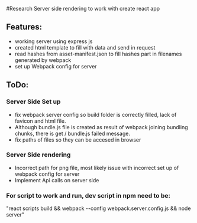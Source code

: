 #Research Server side rendering to work with create react app

## Features:

* working server using express js
* created html template to fill with data and send in request
* read hashes from asset-manifest.json to fill hashes part in filenames generated by webpack
* set up Webpack config for server 

## ToDo:

### Server Side Set up

* fix webpack server config so build folder is correctly filled, lack of favicon and html file.
* Although bundle.js file is created as result of webpack joining bundling chunks, there is get / bundle.js failed message.
* fix paths of files so they can be accesed in browser

### Server Side rendering
* Incorrect path for png file, most likely issue with incorrect set up of webpack config for server
* Implement Api calls on server side


### For script to work and run, dev script in npm need to be:
"react scripts build && webpack --config webpack.server.config.js && node server"